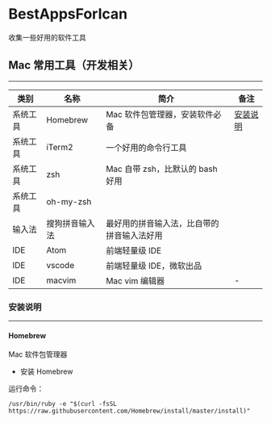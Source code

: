 # BestAppsForIcan

收集一些好用的软件工具

## Mac 常用工具（开发相关）

---

| 类别     | 名称           | 简介                                       | 备注                  |
| -------- | -------------- | ------------------------------------------ | --------------------- |
| 系统工具 | Homebrew       | Mac 软件包管理器，安装软件必备             | [安装说明](#Homebrew) |
| 系统工具 | iTerm2         | 一个好用的命令行工具                       |                       |
| 系统工具 | zsh            | Mac 自带 zsh，比默认的 bash 好用           |                       |
| 系统工具 | oh-my-zsh      |                                            |                       |
| 输入法   | 搜狗拼音输入法 | 最好用的拼音输入法，比自带的拼音输入法好用 |                       |
| IDE      | Atom           | 前端轻量级 IDE                             |                       |
| IDE      | vscode         | 前端轻量级 IDE，微软出品                   |                       |
| IDE      | macvim         | Mac vim 编辑器                             | -                     |

### 安装说明

---

#### Homebrew

Mac 软件包管理器

- 安装 Homebrew

运行命令：

```shell
/usr/bin/ruby -e "$(curl -fsSL https://raw.githubusercontent.com/Homebrew/install/master/install)"
```
